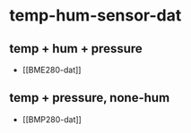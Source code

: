 
# temp-hum-sensor-dat


## temp + hum + pressure 

- [[BME280-dat]]


## temp + pressure, none-hum 

- [[BMP280-dat]]